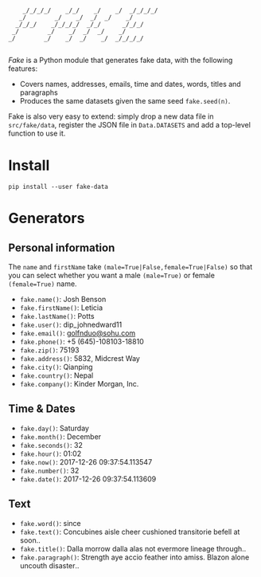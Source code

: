 ```
                                             
    _/_/_/_/    _/_/    _/    _/  _/_/_/_/   
   _/        _/    _/  _/  _/    _/          
  _/_/_/    _/_/_/_/  _/_/      _/_/_/       
 _/        _/    _/  _/  _/    _/            
_/        _/    _/  _/    _/  _/_/_/_/       
                                             
```

*Fake* is a Python module that generates fake data, with the following features:

- Covers names, addresses, emails, time and dates, words, titles and paragraphs
- Produces the same datasets given the same seed `fake.seed(n)`.

Fake is also very easy to extend: simply drop a new data file in `src/fake/data`,
register the JSON file in `Data.DATASETS` and add a top-level function to 
use it.

# Install

```
pip install --user fake-data
```

# Generators

## Personal information

The `name` and `firstName` take `(male=True|False,female=True|False)` so
that you can select whether you want a male `(male=True)` or female `(female=True)`
name.

- `fake.name()`:      Josh Benson
- `fake.firstName()`: Leticia
- `fake.lastName()`:  Potts
- `fake.user()`:      dip_johnedward11
- `fake.email()`:     golfnduo@sohu.com
- `fake.phone()`:     +5 (645)-108103-18810
- `fake.zip()`:       75193
- `fake.address()`:   5832, Midcrest Way
- `fake.city()`:      Qianping
- `fake.country()`:   Nepal
- `fake.company()`:   Kinder Morgan, Inc.

## Time & Dates

- `fake.day()`:     Saturday
- `fake.month()`:   December
- `fake.seconds()`: 32
- `fake.hour()`:    01:02
- `fake.now()`:     2017-12-26 09:37:54.113547
- `fake.number()`:  32
- `fake.date()`:    2017-12-26 09:37:54.113609

## Text

- `fake.word()`: since
- `fake.text()`: Concubines aisle cheer cushioned transitorie befell at soon‥
- `fake.title()`: Dalla morrow dalla alas not evermore lineage through‥
- `fake.paragraph()`: Strength aye accio feather into amiss. Blazon alone uncouth disaster‥
